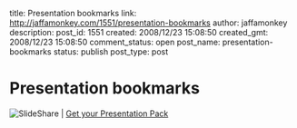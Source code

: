 title: Presentation bookmarks
link: http://jaffamonkey.com/1551/presentation-bookmarks
author: jaffamonkey
description: 
post_id: 1551
created: 2008/12/23 15:08:50
created_gmt: 2008/12/23 15:08:50
comment_status: open
post_name: presentation-bookmarks
status: publish
post_type: post

# Presentation bookmarks

![SlideShare](http://static.slideshare.net/swf/logo_embd.png) | [Get your Presentation Pack](http://www.slideshare.net/widgets/presentation-pack)